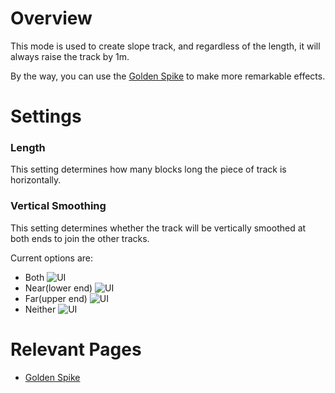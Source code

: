 # Overview
This mode is used to create slope track, and regardless of the length, it will always raise the track by 1m.

By the way, you can use the [Golden Spike](immersiverailroading:wiki/en_us/tracks/golden_spike.md) to make more remarkable effects.

# Settings
### Length
This setting determines how many blocks long the piece of track is horizontally.

### Vertical Smoothing
This setting determines whether the track will be vertically smoothed at both ends to join the other tracks. 

Current options are:
* Both
![UI](immersiverailroading:wiki/images/track/track_both.png)
* Near(lower end)
![UI](immersiverailroading:wiki/images/track/track_near.png)
* Far(upper end)
![UI](immersiverailroading:wiki/images/track/track_far.png)
* Neither
![UI](immersiverailroading:wiki/images/track/track_neither.png)

# Relevant Pages
* [Golden Spike](immersiverailroading:wiki/en_us/tracks/golden_spike.md)